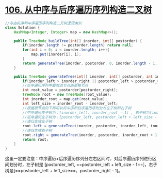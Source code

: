 # [106. 从中序与后序遍历序列构造二叉树](https://leetcode-cn.com/problems/construct-binary-tree-from-inorder-and-postorder-traversal/)

```java
//与由前序和中序遍历序列构造二叉树逻辑类似
class Solution {
    HashMap<Integer, Integer> map = new HashMap<>();

    public TreeNode buildTree(int[] inorder, int[] postorder) {
        if(inorder.length != postorder.length) return null;
        for(int i = 0; i < inorder.length; i++){
            map.put(inorder[i], i);
        }
        return generateTree(inorder, postorder, 0, inorder.length - 1, 0, postorder.length - 1);
    }

    public TreeNode generateTree(int[] inorder, int[] postorder, int inorder_left, int inorder_right, int postorder_left, int postorder_right){
        if(inorder_left > inorder_right || postorder_left > postorder_right) return null;
        //后序遍历序列中最右边节点即是根节点
        int root_value = postorder[postorder_right];
        TreeNode root = new TreeNode(root_value);
        int inorder_root = map.get(root_value);
        int left_size = inorder_root - inorder_left;
        //根据根节点的下标可以将中序和后序遍历序列分为左子树和右子树
        //中序遍历左子树为：[inorder_left, inorder_root - 1] , 右子树为[inorder_root + 1, inorder_right]
        //后序遍历左子树为：[postorder_left, postorder_left + left_size - 1] , 右子树为[postorder_left + left_size, postorder_right - 1]
        //递归生成左子树
        root.left = generateTree(inorder, postorder, inorder_left, inorder_root - 1, postorder_left, postorder_left + left_size - 1);
        //递归生成右子树
        root.right = generateTree(inorder, postorder, inorder_root + 1, inorder_right, postorder_left + left_size, postorder_right - 1);
        return root;
    }
}
```

这里一定要注意：中序遍历+后序遍历序列分左右区间时，对后序遍历序列进行区间划分时，左子树是 [postorder_left, ==postorder_left + left_size - 1==]，右子树是[==postorder_left + left_size==，postorder_right - 1]。

